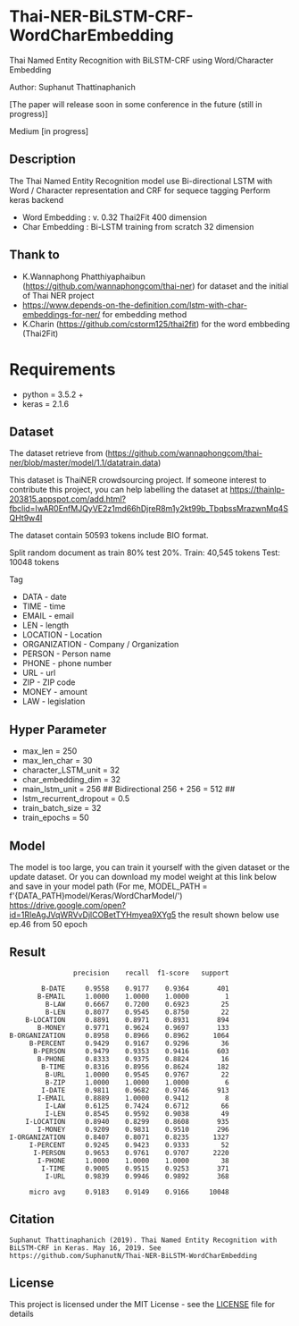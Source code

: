 # Thai-NER-BiLSTM-CRF-WordCharEmbedding
Thai Named Entity Recognition with BiLSTM-CRF using Word/Character Embedding

Author: Suphanut Thattinaphanich

[The paper will release soon in some conference in the future (still in progress)]

Medium
[in progress]

## Description

The Thai Named Entity Recognition model use Bi-directional LSTM with Word / Character representation and CRF for sequece tagging
Perform keras backend

- Word Embedding : v. 0.32 Thai2Fit 400 dimension
- Char Embedding : Bi-LSTM training from scratch 32 dimension

## Thank to 

- K.Wannaphong Phatthiyaphaibun (https://github.com/wannaphongcom/thai-ner) for dataset and the initial of Thai NER project
- https://www.depends-on-the-definition.com/lstm-with-char-embeddings-for-ner/ for embedding method
- K.Charin (https://github.com/cstorm125/thai2fit) for the word embbeding (Thai2Fit)

# Requirements

* python = 3.5.2 +
* keras = 2.1.6

## Dataset

The dataset retrieve from (https://github.com/wannaphongcom/thai-ner/blob/master/model/1.1/datatrain.data)

This dataset is ThaiNER crowdsourcing project. 
If someone interest to contribute this project, you can help labelling the dataset at https://thainlp-203815.appspot.com/add.html?fbclid=IwAR0EnfMJQyVE2z1md66hDjreR8m1y2kt99b_TbqbssMrazwnMq4SQHt9w4I

The dataset contain 50593 tokens include BIO format. 

Split random document as train 80% test 20%. 
Train: 40,545 tokens‬
Test: 10048 tokens

Tag

- DATA - date
- TIME - time
- EMAIL - email
- LEN - length
- LOCATION - Location
- ORGANIZATION - Company / Organization
- PERSON - Person name
- PHONE - phone number
- URL - url
- ZIP - ZIP code
- MONEY - amount
- LAW - legislation

## Hyper Parameter

- max_len = 250
- max_len_char = 30
- character_LSTM_unit = 32
- char_embedding_dim = 32
- main_lstm_unit = 256 ## Bidirectional 256 + 256 = 512 ##
- lstm_recurrent_dropout = 0.5
- train_batch_size = 32
- train_epochs = 50

## Model

The model is too large, you can train it yourself with the given dataset or the update dataset.
Or you can download my model weight at this link below and save in your model path (For me, MODEL_PATH = f'{DATA_PATH}model/Keras/WordCharModel/')
https://drive.google.com/open?id=1RIeAgJVqWRVvDjlCOBetTYHmyea9XYg5
the result shown below use ep.46 from 50 epoch


## Result
```
                precision    recall  f1-score   support

        B-DATE     0.9558    0.9177    0.9364       401
       B-EMAIL     1.0000    1.0000    1.0000         1
         B-LAW     0.6667    0.7200    0.6923        25
         B-LEN     0.8077    0.9545    0.8750        22
    B-LOCATION     0.8891    0.8971    0.8931       894
       B-MONEY     0.9771    0.9624    0.9697       133
B-ORGANIZATION     0.8958    0.8966    0.8962      1064
     B-PERCENT     0.9429    0.9167    0.9296        36
      B-PERSON     0.9479    0.9353    0.9416       603
       B-PHONE     0.8333    0.9375    0.8824        16
        B-TIME     0.8316    0.8956    0.8624       182
         B-URL     1.0000    0.9545    0.9767        22
         B-ZIP     1.0000    1.0000    1.0000         6
        I-DATE     0.9811    0.9682    0.9746       913
       I-EMAIL     0.8889    1.0000    0.9412         8
         I-LAW     0.6125    0.7424    0.6712        66
         I-LEN     0.8545    0.9592    0.9038        49
    I-LOCATION     0.8940    0.8299    0.8608       935
       I-MONEY     0.9209    0.9831    0.9510       296
I-ORGANIZATION     0.8407    0.8071    0.8235      1327
     I-PERCENT     0.9245    0.9423    0.9333        52
      I-PERSON     0.9653    0.9761    0.9707      2220
       I-PHONE     1.0000    1.0000    1.0000        38
        I-TIME     0.9005    0.9515    0.9253       371
         I-URL     0.9839    0.9946    0.9892       368

     micro avg     0.9183    0.9149    0.9166     10048
```

## Citation

```
Suphanut Thattinaphanich (2019). Thai Named Entity Recognition with BiLSTM-CRF in Keras. May 16, 2019. See https://github.com/SuphanutN/Thai-NER-BiLSTM-WordCharEmbedding
```

## License

This project is licensed under the MIT License - see the [LICENSE](LICENSE) file for details
